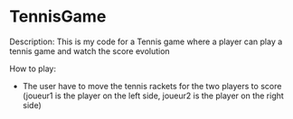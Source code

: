 # TennisGame
Description:
  This is my code for a Tennis game where a player can play a tennis game and watch the score evolution

How to play:
  - The user have to move the tennis rackets for the two players to score (joueur1 is the player on the left side, joueur2 is the player on the right side)
